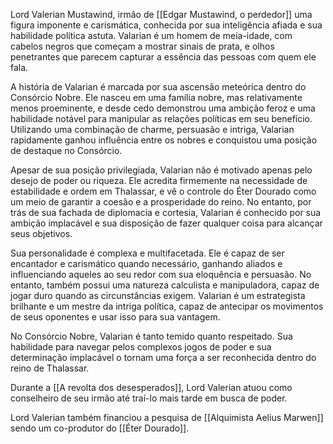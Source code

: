Lord Valerian Mustawind, irmão de [[Edgar Mustawind, o perdedor]] uma figura imponente e carismática, conhecida por sua inteligência afiada e sua habilidade política astuta. Valarian é um homem de meia-idade, com cabelos negros que começam a mostrar sinais de prata, e olhos penetrantes que parecem capturar a essência das pessoas com quem ele fala.

A história de Valarian é marcada por sua ascensão meteórica dentro do Consórcio Nobre. Ele nasceu em uma família nobre, mas relativamente menos proeminente, e desde cedo demonstrou uma ambição feroz e uma habilidade notável para manipular as relações políticas em seu benefício. Utilizando uma combinação de charme, persuasão e intriga, Valarian rapidamente ganhou influência entre os nobres e conquistou uma posição de destaque no Consórcio.

Apesar de sua posição privilegiada, Valarian não é motivado apenas pelo desejo de poder ou riqueza. Ele acredita firmemente na necessidade de estabilidade e ordem em Thalassar, e vê o controle do Éter Dourado como um meio de garantir a coesão e a prosperidade do reino. No entanto, por trás de sua fachada de diplomacia e cortesia, Valarian é conhecido por sua ambição implacável e sua disposição de fazer qualquer coisa para alcançar seus objetivos.

Sua personalidade é complexa e multifacetada. Ele é capaz de ser encantador e carismático quando necessário, ganhando aliados e influenciando aqueles ao seu redor com sua eloquência e persuasão. No entanto, também possui uma natureza calculista e manipuladora, capaz de jogar duro quando as circunstâncias exigem. Valarian é um estrategista brilhante e um mestre da intriga política, capaz de antecipar os movimentos de seus oponentes e usar isso para sua vantagem.

No Consórcio Nobre, Valarian é tanto temido quanto respeitado. Sua habilidade para navegar pelos complexos jogos de poder e sua determinação implacável o tornam uma força a ser reconhecida dentro do reino de Thalassar.

Durante a [[A revolta dos desesperados]], Lord Valerian atuou como conselheiro de seu irmão até traí-lo mais tarde em busca de poder. 

Lord Valerian também financiou a pesquisa de [[Alquimista Aelius Marwen]] sendo um co-produtor do [[Éter Dourado]].
